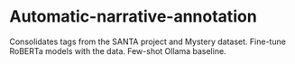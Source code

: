 # Automatic-narrative-annotation
Consolidates tags from the SANTA project and Mystery dataset. Fine-tune RoBERTa models with the data. Few-shot Ollama baseline.
